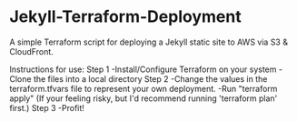 # Jekyll-Terraform-Deployment
A simple Terraform script for deploying a Jekyll static site to AWS via S3 &amp; CloudFront.

Instructions for use:
Step 1
-Install/Configure Terraform on your system
-Clone the files into a local directory
Step 2
-Change the values in the terraform.tfvars file to represent your own deployment.
-Run "terraform apply" (If your feeling risky, but I'd recommend running 'terraform plan' first.)
Step 3
-Profit!
